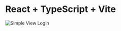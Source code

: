 # React + TypeScript + Vite

![Simple View Login](https://github.com/Aloisio12/Simple-View-Login/assets/97071591/cd63e360-9eef-42a0-84f9-0ddfe3adc140)
